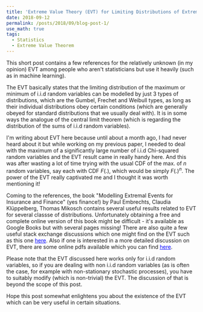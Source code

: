 ```yaml
---
title: 'Extreme Value Theory (EVT) for Limiting Distributions of Extreme Events'
date: 2018-09-12
permalink: /posts/2018/09/blog-post-1/
use_math: true
tags:
  - Statistics
  - Extreme Value Theorem
---
```


This short post contains a few references for the relatively unknown (in my opinion) EVT among people who aren't statisticians but use it heavily (such as in machine learning).

The EVT basically states that the limiting distribution of the maximum or minimum of i.i.d random variables can be modelled by just 3 types of distributions, which are the Gumbel, Frechet and Weibull types, as long as their individual distributions obey certain conditions (which are generally obeyed for standard distributions that we usually deal with). It is in some ways the analogue of the central limit theorem (which is regarding the distribution of the sums of i.i.d random variables).

I'm writing about EVT here because until about a month ago, I had never heard about it but while working on my previous paper, I needed to deal with the maximum of a significantly large number of i.i.d Chi-squared random variables and the EVT result came in really handy here. And this was after wasting a lot of time trying with the usual CDF of the max. of $n$ random variables, say each with CDF $F(.)$, which would be simply $F(.)^{n}$. The power of the EVT really captivated me and I thought it was worth mentioning it!

Coming to the references, the book "Modelling Extremal Events for Insurance and Finance" (yes finance!) by Paul Embrechts, Claudia Klüppelberg, Thomas Mikosch contains several useful results related to EVT for several classse of distributions. Unfortunately obtaining a free and complete online version of this book might be difficult - it's available as Google Books but with several pages missing! There are also quite a few useful stack exchange discussions which one might find on the EVT such as this one <a href="https://math.stackexchange.com/questions/450139/asymptotics-of-maxima-of-i-i-d-chi-square-random-variables" style="color: #0000FF">here</a>. Also if one is interested in a more detailed discussion on EVT, there are some online pdfs available which you can find <a href="http://www.maths.manchester.ac.uk/~saralees/chap1.pdf" style="color: #0000FF">here</a>. 

Please note that the EVT discussed here works only for i.i.d random variables, so if you are dealing with non i.i.d random variables (as is often the case, for example with non-stationary stochastic processes), you have to suitably modify (which is non-trivial) the EVT. The discussion of that is beyond the scope of this post.

Hope this post somewhat enlightens you about the existence of the EVT which can be very useful in certain situations.
